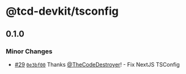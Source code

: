 # @tcd-devkit/tsconfig

## 0.1.0

### Minor Changes

- [#29](https://github.com/TheCodeDestroyer/devkit/pull/29) [`0e3bf00`](https://github.com/TheCodeDestroyer/devkit/commit/0e3bf00b7fe470574f23e4b847ff3d42fe77f199) Thanks [@TheCodeDestroyer](https://github.com/TheCodeDestroyer)! - Fix NextJS TSConfig
